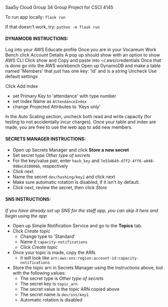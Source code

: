 SaaSy Cloud Group 34
Group Project for CSCI 4145

To run app locally: 
`flask run`

If that doesn't work, try: 
`python -m flask run`


#### DYNAMODB INSTRUCTIONS:

Log into your AWS Educate profile
Once you are in your Vocareum Work Bench click Account Details
A pop up should show with an option to show AWS CLI
Click show and Copy and paste into ~/.aws/credentials
Once that is done go into the AWS workbench
Open up DynamoDB and make a table named 'Members' that just has one key: 'Id' and is a string
Uncheck Use default settings

Click Add Index
* set Primary Key to 'attendance' with type number
* set Index Name as `AttendanceIndex`
* change Projected Attributes to 'Keys only'

In the Auto Scaling section, uncheck both read and write capacity (for testing to not accidentally incur charges).
Once your table and index are made, you are free to use the web app to add new members.

#### SECRETS MANAGER INSTRUCTIONS:

* Open up Secrets Manager and click **Store a new secret**
* Set secret type *Other type of secrets*
* For the key/value pair, enter `hash_key` and `7e534649-d7f2-4ff6-a048-998ec810006b`, respectively
* Click next
* Name the secret `dev/hashing/key1` and click next
* Make sure automatic rotation is disabled, if it isn't by default. 
* Click next, review the secret, then click *Store*

#### SNS INSTRUCTIONS:

*If you have already set up SNS for the staff app, you can skip it here and begin using the app*

* Open up Simple Notification Service and go to the **Topics** tab. 
* Click *Create topic*
  * Change type to 'Standard'
  * Name it `capacity-notifications`
  * Click *Create topic*
* Once your topic is made, copy the ARN.
  * it will look like `arn:aws:sns:region:account-id:capacity-notifications`
* Store the topic arn in Secrets Manager using the instructions above, but with the following values:
  * The secret type is *Other type of secrets*
  * The secret key is `topic_arn`
  * The secret value is the topic ARN copied above 
  * The secret name is `dev/sns/key1`
  * Automatic rotation is disabled